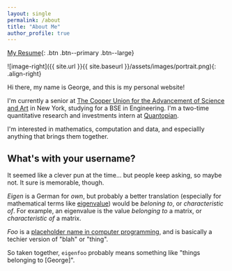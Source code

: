 ```yaml
---
layout: single
permalink: /about
title: "About Me"
author_profile: true
---
```

[My Resume](https://raw.githubusercontent.com/eigenfoo/eigenfoo.xyz/raw/master/assets/documents/resume.pdf){: .btn .btn--primary .btn--large}

![image-right]({{ site.url }}{{ site.baseurl }}/assets/images/portrait.png){: .align-right}

Hi there, my name is George, and this is my personal website!

I'm currently a senior at [The Cooper Union for the Advancement of Science
and Art](http://cooper.edu/welcome) in New York, studying for a BSE in
Engineering. I'm a two-time quantitative research and investments intern at
[Quantopian](https://www.quantopian.com/).

I'm interested in mathematics, computation and data, and especiallly anything
that brings them together.

## What's with your username?

It seemed like a clever pun at the time... but people keep asking, so maybe not.
It sure is memorable, though.

_Eigen_ is a German for _own_, but probably a better translation (especially for
mathematical terms like
[eigenvalue](https://en.wikipedia.org/wiki/Eigenvalues_and_eigenvectors)) would
be _beloning to_, or _characteristic of_. For example, an eigenvalue is the
value _belonging to_ a matrix, or _characteristic of_ a matrix.

_Foo_ is a [placeholder name in computer
programming](https://en.wikipedia.org/wiki/Foobar), and is basically a techier
version of "blah" or "thing".

So taken together, `eigenfoo` probably means something like "things
belonging to [George]".
